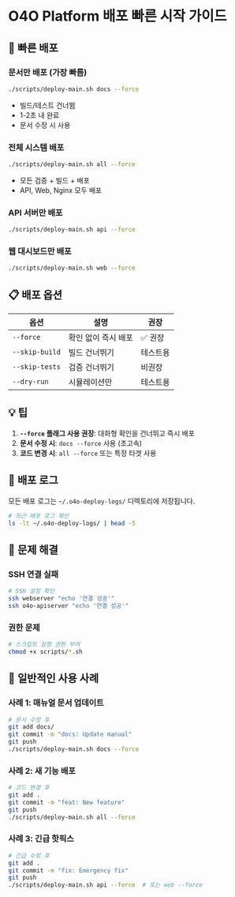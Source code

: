 # O4O Platform 배포 빠른 시작 가이드

## 🚀 빠른 배포

### 문서만 배포 (가장 빠름)
```bash
./scripts/deploy-main.sh docs --force
```
- 빌드/테스트 건너뜀
- 1-2초 내 완료
- 문서 수정 시 사용

### 전체 시스템 배포
```bash
./scripts/deploy-main.sh all --force
```
- 모든 검증 + 빌드 + 배포
- API, Web, Nginx 모두 배포

### API 서버만 배포
```bash
./scripts/deploy-main.sh api --force
```

### 웹 대시보드만 배포
```bash
./scripts/deploy-main.sh web --force
```

## 📋 배포 옵션

| 옵션 | 설명 | 권장 |
|------|------|------|
| `--force` | 확인 없이 즉시 배포 | ✅ 권장 |
| `--skip-build` | 빌드 건너뛰기 | 테스트용 |
| `--skip-tests` | 검증 건너뛰기 | 비권장 |
| `--dry-run` | 시뮬레이션만 | 테스트용 |

## 💡 팁

1. **`--force` 플래그 사용 권장**: 대화형 확인을 건너뛰고 즉시 배포
2. **문서 수정 시**: `docs --force` 사용 (초고속)
3. **코드 변경 시**: `all --force` 또는 특정 타겟 사용

## 📝 배포 로그

모든 배포 로그는 `~/.o4o-deploy-logs/` 디렉토리에 저장됩니다.

```bash
# 최근 배포 로그 확인
ls -lt ~/.o4o-deploy-logs/ | head -5
```

## 🔧 문제 해결

### SSH 연결 실패
```bash
# SSH 설정 확인
ssh webserver "echo '연결 성공'"
ssh o4o-apiserver "echo '연결 성공'"
```

### 권한 문제
```bash
# 스크립트 실행 권한 부여
chmod +x scripts/*.sh
```

## 🎯 일반적인 사용 사례

### 사례 1: 매뉴얼 문서 업데이트
```bash
# 문서 수정 후
git add docs/
git commit -m "docs: Update manual"
git push
./scripts/deploy-main.sh docs --force
```

### 사례 2: 새 기능 배포
```bash
# 코드 변경 후
git add .
git commit -m "feat: New feature"
git push
./scripts/deploy-main.sh all --force
```

### 사례 3: 긴급 핫픽스
```bash
# 긴급 수정 후
git add .
git commit -m "fix: Emergency fix"
git push
./scripts/deploy-main.sh api --force  # 또는 web --force
```

